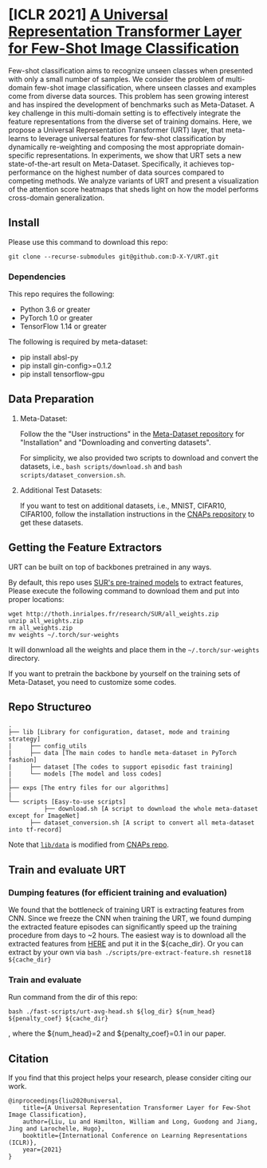 # [ICLR 2021] [A Universal Representation Transformer Layer for Few-Shot Image Classification](https://openreview.net/pdf?id=04cII6MumYV)

Few-shot classification aims to recognize unseen classes when presented with only a small number of samples. We consider the problem of multi-domain few-shot image classification, where unseen classes and examples come from diverse data sources. This problem has seen growing interest and has inspired the development of benchmarks such as Meta-Dataset. A key challenge in this multi-domain setting is to effectively integrate the feature representations from the diverse set of training domains. Here, we propose a Universal Representation Transformer (URT) layer, that meta-learns to leverage universal features for few-shot classification by dynamically re-weighting and composing the most appropriate domain-specific representations. In experiments, we show that URT sets a new state-of-the-art result on Meta-Dataset. Specifically, it achieves top-performance on the highest number of data sources compared to competing methods. We analyze variants of URT and present a visualization of the attention score heatmaps that sheds light on how the model performs cross-domain generalization.

## Install

Please use this command to download this repo:
```
git clone --recurse-submodules git@github.com:D-X-Y/URT.git
```

### Dependencies
This repo requires the following:
* Python 3.6 or greater
* PyTorch 1.0 or greater
* TensorFlow 1.14 or greater

The following is required by meta-dataset:
* pip install absl-py
* pip install gin-config>=0.1.2
* pip install tensorflow-gpu


## Data Preparation 
1. Meta-Dataset:

    Follow the the "User instructions" in the [Meta-Dataset repository](https://github.com/google-research/meta-dataset#user-instructions) for "Installation" and "Downloading and converting datasets".

    For simplicity, we also provided two scripts to download and convert the datasets, i.e., `bash scripts/download.sh` and `bash scripts/dataset_conversion.sh`.

2. Additional Test Datasets:

    If you want to test on additional datasets, i.e.,  MNIST, CIFAR10, CIFAR100, follow the installation instructions in the [CNAPs repository](https://github.com/cambridge-mlg/cnaps) to get these datasets.

## Getting the Feature Extractors

URT can be built on top of backbones pretrained in any ways. 

By default, this repo uses [SUR's pre-trained models](https://github.com/dvornikita/SUR) to extract features, 
Please execute the following command to download them and put into proper locations:
```
wget http://thoth.inrialpes.fr/research/SUR/all_weights.zip
unzip all_weights.zip
rm all_weights.zip
mv weights ~/.torch/sur-weights
```
It will donwnload all the weights and place them in the `~/.torch/sur-weights` directory.

If you want to pretrain the backbone by yourself on the training sets of Meta-Dataset, you need to customize some codes.


## Repo Structureo
```
.
├── lib [Library for configuration, dataset, mode and training strategy]
|     ├── config_utils
|     ├── data [The main codes to handle meta-dataset in PyTorch fashion]
|     ├── dataset [The codes to support episodic fast training]
|     └── models [The model and loss codes]
|
├── exps [The entry files for our algorithms]
|
└── scripts [Easy-to-use scripts]
          ├── download.sh [A script to download the whole meta-dataset except for ImageNet]
	  ├── dataset_conversion.sh [A script to convert all meta-dataset into tf-record]
```
Note that [`lib/data`](https://github.com/D-X-Y/URT/tree/master/lib/data) is modified from [CNAPs repo](https://github.com/cambridge-mlg/cnaps/blob/master/src).


## Train and evaluate URT

### Dumping features (for efficient training and evaluation)

We found that the bottleneck of training URT is extracting features from CNN. Since we freeze the CNN when training the URT, we found dumping the extracted feature episodes can significantly speed up the training procedure from days to ~2 hours. The easiest way is to download all the extracted features from [HERE](https://drive.google.com/drive/folders/1Z3gsa4TSSiH2wTZj1Jp5bD7UEKPOVzx5?usp=sharing) and put it in the ${cache_dir}.
Or you can extract by your own via ```bash ./scripts/pre-extract-feature.sh resnet18 ${cache_dir}```

### Train and evaluate

Run command from the dir of this repo:
```
bash ./fast-scripts/urt-avg-head.sh ${log_dir} ${num_head} ${penalty_coef} ${cache_dir}
```
, where the ${num_head}=2 and ${penalty_coef}=0.1 in our paper.


## Citation

If you find that this project helps your research, please consider citing our work.
```
@inproceedings{liu2020universal,
	title={A Universal Representation Transformer Layer for Few-Shot Image Classification},
	author={Liu, Lu and Hamilton, William and Long, Guodong and Jiang, Jing and Larochelle, Hugo},
	booktitle={International Conference on Learning Representations (ICLR)},
	year={2021}
}
```

